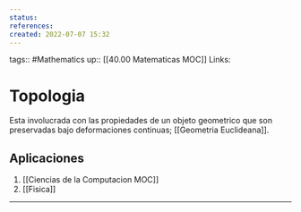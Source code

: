 ```yaml
---
status:
references:
created: 2022-07-07 15:32
---
```

tags:: #Mathematics 
up:: [[40.00 Matematicas MOC]]
Links: 
# Topologia
Esta involucrada con las propiedades de un objeto geometrico que son preservadas bajo deformaciones continuas; [[Geometria Euclideana]].

## Aplicaciones
1. [[Ciencias de la Computacion MOC]]
2. [[Fisica]]
___